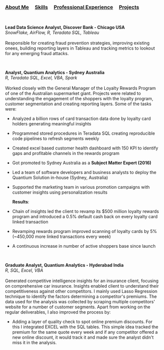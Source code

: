 <br />


### [About Me](https://vermaph.github.io/)&nbsp; &nbsp; &nbsp;[Skills](./skills.html)&nbsp; &nbsp; &nbsp;[Professional Experience](./experience.html)&nbsp; &nbsp; &nbsp;[Projects](./projects.html)<br />

<br/>

**Lead Data Science Analyst, Discover Bank - Chicago USA<br />**
  *SnowFlake, AirFlow, R, Teradata SQL, Tableau*<br /><br />
Responsible for creating fraud prevention strategies, improving existing onees, building reporting layers in Tableau and tracking metrics to lookout for any emerging fraud attacks. 


<br />

**Analyst, Quantium Analytics - Sydney Australia<br />**
  *R, Teradata SQL, Excel, VBA, Spark*<br /><br />
Worked closely with the General Manager of the Loyalty Rewards Program of one of the Australian supermarket giant. Projects were related to understanding the engagement of the shoppers with the loyalty program, customer segmentation and creating reporting layers. Some of the tasks were:<br />

  - Analyzed a billion rows of card transaction data done by loyalty card holders generating meaningful insights<br />
  - Programmed stored procedures in Teradata SQL creating reproducible code pipelines to refresh segments weekly<br />
  - Created excel based customer health dashboard with 150 KPI to identify gaps and profitable channels in the rewards program<br />
  - Got promoted to Sydney Australia as a **Subject Matter Expert (2016)**<br />
  - Led a team of software developers and business analysts to deploy the Quantium Solution in-house (Sydney, Australia)<br />
  - Supported the marketing team in various promotion campaigns with customer insights using personalization results<br />
        
       **Results**:<br />
  - Chain of insights led the client to revamp its $500 million loyalty rewards program and introduced a 0.5% default cash back on every loyalty card linked transaction<br />
  - Revamping rewards program improved scanning of loyalty cards by 5% (~450,000 more linked transactions every week)<br />
  - A continuous increase in number of active shoppers base since launch<br />

<br />

 **Graduate Analyst, Quantium Analytics - Hyderabad India**<br />
  *R, SQL, Excel, VBA*<br /><br />
Generated competitive intelligence insights for an insurance client, focusing on comprehensive car insurance. Insights enabled client to understand their competitiveness against other competitors. I mainly used Lasso Regression technique to identify the factors determining a competitor's premiums. The data used for the analysis was collected by scraping multiple competitors' website for a number of customer segments. Apart from working on the regular deliverables, I also improved the process by: 
  - Adding a layer of quality check to spot online premium discounts. For this I integrated EXCEL with the SQL tables. This simple idea tracked the premium for the same quote every week and if any competitor offered a new online discount, it would track it and made sure the analyst didn't miss it in the analysis.  
